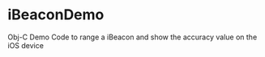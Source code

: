 iBeaconDemo
===========

Obj-C Demo Code to range a iBeacon and show the accuracy value on the iOS device
